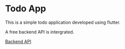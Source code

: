 # Todo App

This is a simple todo application developed using flutter.

A free backend API is intergrated. 

<a href = "https://api.nstack.in/" >Backend API</a>